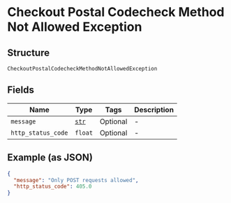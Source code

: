 
# Checkout Postal Codecheck Method Not Allowed Exception

## Structure

`CheckoutPostalCodecheckMethodNotAllowedException`

## Fields

| Name | Type | Tags | Description |
|  --- | --- | --- | --- |
| `message` | [`str`](../../doc/models/string-enum.md) | Optional | - |
| `http_status_code` | `float` | Optional | - |

## Example (as JSON)

```json
{
  "message": "Only POST requests allowed",
  "http_status_code": 405.0
}
```

